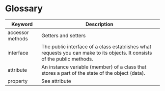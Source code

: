 # Glossary

| Keyword | Description |
| ------- | ----------- |
| accessor methods| Getters and setters|
| interface | The public interface of a class establishes what requests you can make to its objects. It consists of the public methods. |
| attribute | An instance variable (member) of a class that stores a part of the state of the object (data). |
| property | See attribute |
